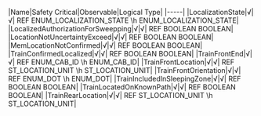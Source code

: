 ﻿

|Name|Safety Critical|Observable|Logical Type|
|-----|
|LocalizationState|√|√| REF ENUM_LOCALIZATION_STATE \h ENUM_LOCALIZATION_STATE|
|LocalizedAuthorizationForSweepping|√|√| REF BOOLEAN BOOLEAN|
|LocationNotUncertaintyExceed|√|√| REF BOOLEAN BOOLEAN|
|MemLocationNotConfirmed|√|√| REF BOOLEAN BOOLEAN|
|TrainConfirmedLocalized|√|√| REF BOOLEAN BOOLEAN|
|TrainFrontEnd|√|√| REF ENUM_CAB_ID \h ENUM_CAB_ID|
|TrainFrontLocation|√|√| REF ST_LOCATION_UNIT \h ST_LOCATION_UNIT|
|TrainFrontOrientation|√|√| REF ENUM_DOT \h ENUM_DOT|
|TrainIncludedInSleepingZone|√|√| REF BOOLEAN BOOLEAN|
|TrainLocatedOnKnownPath|√|√| REF BOOLEAN BOOLEAN|
|TrainRearLocation|√|√| REF ST_LOCATION_UNIT \h ST_LOCATION_UNIT|

